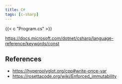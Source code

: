 ```yaml
---
title: C#
tags: [c-sharp]
---
```


{{< c "Program.cs" >}}

<https://docs.microsoft.com/dotnet/csharp/language-reference/keywords/const>

## References

- <https://hyperpolyglot.org/cpp#write-once-var>
- <https://rosettacode.org/wiki/Enforced_immutability>
